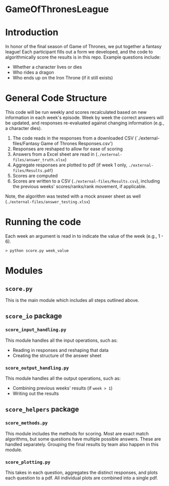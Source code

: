 # GameOfThronesLeague

# Introduction

In honor of the final season of Game of Thrones, we put together a fantasy league!  Each participant fills
out a form we developed, and the code to algorithmically score the results is in this repo.  Example questions
include:
 
 * Whether a character lives or dies
 * Who rides a dragon
 * Who ends up on the Iron Throne (if it still exists)

# General Code Structure

This code will be run weekly and scores recalculated based on new information in each week's episode.  Week by 
week the correct answers will be updated, and responses re-evaluated against changing information (e.g., 
a character dies).

1) The code reads in the responses from a downloaded CSV (`./external-files/Fantasy Game of Thrones Responses.csv')
2) Responses are reshaped to allow for ease of scoring
3) Answers from a Excel sheet are read in (`./external-files/answer_truth.xlsx`)
4) Aggregate responses are plotted to pdf (if week 1 only, `./external-files/Results.pdf`)
5) Scores are computed 
6) Scores are written to a CSV (`./external-files/Results.csv`), including the previous weeks' scores/ranks/rank movement, if applicable.  

Note, the algorithm was tested with a mock answer sheet as well (`./external-files/answer_testing.xlsx`)

# Running the code

Each week an argument is read in to indicate the value of the week (e.g., 1 - 6). 

`> python score.py week_value`

# Modules
## `score.py`

This is the main module which includes all steps outlined above.  

## `score_io` package
### `score_input_handling.py`

This module handles all the input operations, such as:
 * Reading in responses and reshaping that data
 * Creating the structure of the answer sheet
 
 ### `score_output_handling.py`

This module handles all the output operations, such as:
* Combining previous weeks' results (if `week > 1`)
 * Writing out the results
 
 ## `score_helpers` package
### `score_methods.py`
This module includes the methods for scoring.  Most are exact match algorithms, but
some questions have multiple possible answers.  These are handled separately.  Grouping the final
results by team also happen in this module.  

### `score_plotting.py`

This takes in each question, aggregates the distinct responses, and plots each question to a pdf.  All 
individual plots are combined into a single pdf.



